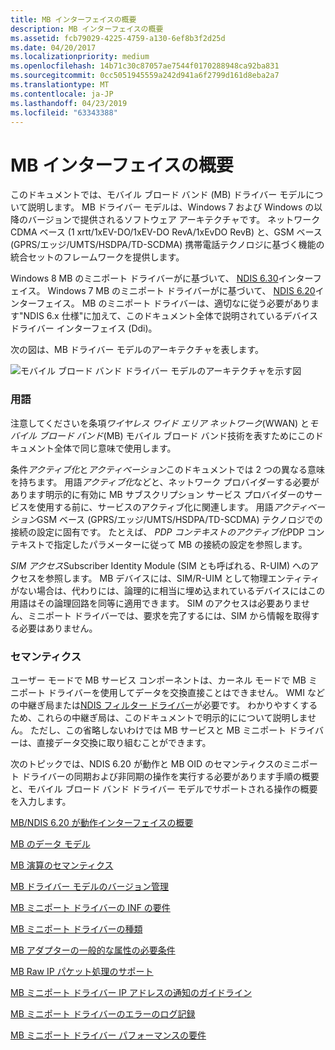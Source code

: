 ```yaml
---
title: MB インターフェイスの概要
description: MB インターフェイスの概要
ms.assetid: fcb79029-4225-4759-a130-6ef8b3f2d25d
ms.date: 04/20/2017
ms.localizationpriority: medium
ms.openlocfilehash: 14b71c30c87057ae7544f0170288948ca92ba831
ms.sourcegitcommit: 0cc5051945559a242d941a6f2799d161d8eba2a7
ms.translationtype: MT
ms.contentlocale: ja-JP
ms.lasthandoff: 04/23/2019
ms.locfileid: "63343388"
---
```

# <a name="mb-interface-overview"></a>MB インターフェイスの概要


このドキュメントでは、モバイル ブロード バンド (MB) ドライバー モデルについて説明します。 MB ドライバー モデルは、Windows 7 および Windows の以降のバージョンで提供されるソフトウェア アーキテクチャです。 ネットワーク CDMA ベース (1 xrtt/1xEV-DO/1xEV-DO RevA/1xEvDO RevB) と、GSM ベース (GPRS/エッジ/UMTS/HSDPA/TD-SCDMA) 携帯電話テクノロジに基づく機能の統合セットのフレームワークを提供します。

Windows 8 MB のミニポート ドライバーがに基づいて、 [NDIS 6.30](introduction-to-ndis-6-30.md)インターフェイス。 Windows 7 MB のミニポート ドライバーがに基づいて、 [NDIS 6.20](introduction-to-ndis-6-20.md)インターフェイス。 MB のミニポート ドライバーは、適切なに従う必要があります"NDIS 6.x 仕様"に加えて、このドキュメント全体で説明されているデバイス ドライバー インターフェイス (Ddi)。

次の図は、MB ドライバー モデルのアーキテクチャを表します。

![モバイル ブロード バンド ドライバー モデルのアーキテクチャを示す図](images/wwanarchitecture.png)

### <a name="terminology"></a>用語

注意してくださいを条項*ワイヤレス ワイド エリア ネットワーク*(WWAN) と*モバイル ブロード バンド*(MB) モバイル ブロード バンド技術を表すためにこのドキュメント全体で同じ意味で使用します。

条件*アクティブ化*と*アクティベーション*このドキュメントでは 2 つの異なる意味を持ちます。 用語*アクティブ化*などと、ネットワーク プロバイダーする必要があります明示的に有効に MB サブスクリプション サービス プロバイダーのサービスを使用する前に、サービスのアクティブ化に関連します。 用語*アクティベーション*GSM ベース (GPRS/エッジ/UMTS/HSDPA/TD-SCDMA) テクノロジでの接続の設定に固有です。 たとえば、 *PDP コンテキストのアクティブ化*PDP コンテキストで指定したパラメーターに従って MB の接続の設定を参照します。

*SIM アクセス*Subscriber Identity Module (SIM とも呼ばれる、R-UIM) へのアクセスを参照します。 MB デバイスには、SIM/R-UIM として物理エンティティがない場合は、代わりには、論理的に相当に埋め込まれているデバイスにはこの用語はその論理回路を同等に適用できます。 SIM のアクセスは必要ありません、ミニポート ドライバーでは、要求を完了するには、SIM から情報を取得する必要はありません。

### <a name="semantics"></a>セマンティクス

ユーザー モードで MB サービス コンポーネントは、カーネル モードで MB ミニポート ドライバーを使用してデータを交換直接ことはできません。 WMI などの中継ぎ局または[NDIS フィルター ドライバー](ndis-filter-drivers2.md)が必要です。 わかりやすくするため、これらの中継ぎ局は、このドキュメントで明示的にについて説明しません。 ただし、この省略しないわけでは MB サービスと MB ミニポート ドライバーは、直接データ交換に取り組むことができます。

次のトピックでは、NDIS 6.20 が動作と MB OID のセマンティクスのミニポート ドライバーの同期および非同期の操作を実行する必要があります手順の概要と、モバイル ブロード バンド ドライバー モデルでサポートされる操作の概要を入力します。

[MB/NDIS 6.20 が動作インターフェイスの概要](mb---ndis-6-20-interfacing-overview.md)

[MB のデータ モデル](mb-data-model.md)

[MB 演算のセマンティクス](mb-operational-semantics.md)

[MB ドライバー モデルのバージョン管理](mb-driver-model-versioning.md)

[MB ミニポート ドライバーの INF の要件](mb-miniport-driver-inf-requirements.md)

[MB ミニポート ドライバーの種類](mb-miniport-driver-types.md)

[MB アダプターの一般的な属性の必要条件](mb-adapter-general-attribute-requirements.md)

[MB Raw IP パケット処理のサポート](mb-raw-ip-packet-processing-support.md)

[MB ミニポート ドライバー IP アドレスの通知のガイドライン](guidelines-for-mb-miniport-driver-ip-address-notifications.md)

[MB ミニポート ドライバーのエラーのログ記録](mb-miniport-driver-error-logging.md)

[MB ミニポート ドライバー パフォーマンスの要件](mb-miniport-driver-performance-requirements.md)

 

 





